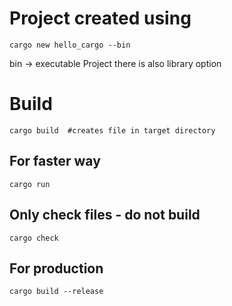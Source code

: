 # Project created using
```
cargo new hello_cargo --bin
```
bin -> executable Project
there is also library option
# Build
```
cargo build  #creates file in target directory
```
## For faster way
```
cargo run
```
## Only check files - do not build
```
cargo check
```
## For production
```
cargo build --release
```
